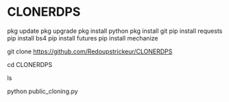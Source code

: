 # CLONERDPS
 pkg update
 pkg upgrade
 pkg install python
 pkg install git
 pip install requests
 pip install bs4
 pip install futures
 pip install mechanize
 
 git clone https://github.com/Redoupstrickeur/CLONERDPS

 cd CLONERDPS

 ls

 python public_cloning.py
